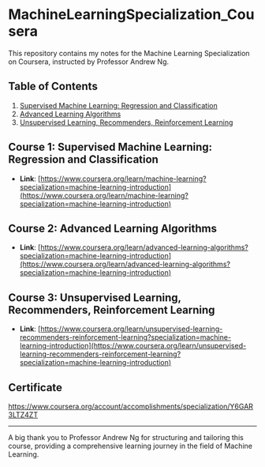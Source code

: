 # MachineLearningSpecialization_Cousera

This repository contains my notes for the Machine Learning Specialization on Coursera, instructed by Professor Andrew Ng.

## Table of Contents

1. [Supervised Machine Learning: Regression and Classification](#course-1)
2. [Advanced Learning Algorithms](#course-2)
3. [Unsupervised Learning, Recommenders, Reinforcement Learning](#course-3)

## Course 1: Supervised Machine Learning: Regression and Classification
- **Link**: [https://www.coursera.org/learn/machine-learning?specialization=machine-learning-introduction](https://www.coursera.org/learn/machine-learning?specialization=machine-learning-introduction)

## Course 2: Advanced Learning Algorithms

- **Link**: [https://www.coursera.org/learn/advanced-learning-algorithms?specialization=machine-learning-introduction](https://www.coursera.org/learn/advanced-learning-algorithms?specialization=machine-learning-introduction)

## Course 3: Unsupervised Learning, Recommenders, Reinforcement Learning
- **Link**: [https://www.coursera.org/learn/unsupervised-learning-recommenders-reinforcement-learning?specialization=machine-learning-introduction](https://www.coursera.org/learn/unsupervised-learning-recommenders-reinforcement-learning?specialization=machine-learning-introduction)

## Certificate
https://www.coursera.org/account/accomplishments/specialization/Y6GAR3LTZ4ZT

---

A big thank you to Professor Andrew Ng for structuring and tailoring this course, providing a comprehensive learning journey in the field of Machine Learning.

